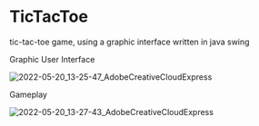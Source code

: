 # TicTacToe
tic-tac-toe game, using a graphic interface written in java swing

Graphic User Interface

![2022-05-20_13-25-47_AdobeCreativeCloudExpress](https://user-images.githubusercontent.com/77066408/169520556-04bc0951-7af3-473d-8d37-32b68d2d8d45.gif)

Gameplay

![2022-05-20_13-27-43_AdobeCreativeCloudExpress](https://user-images.githubusercontent.com/77066408/169520599-eedb2acd-4070-4cd0-9273-912ddc4cb8cd.gif)

